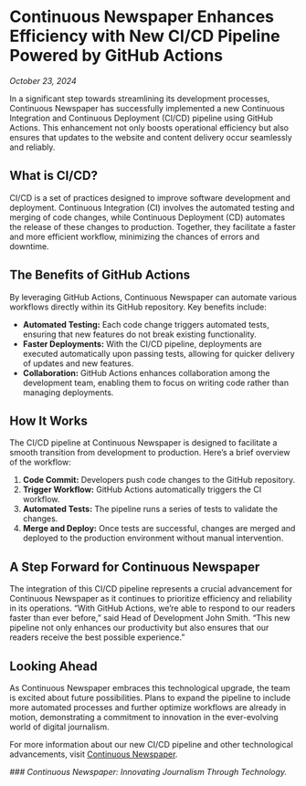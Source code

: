 # Continuous Newspaper Enhances Efficiency with New CI/CD Pipeline Powered by GitHub Actions

*October 23, 2024*

In a significant step towards streamlining its development processes, Continuous Newspaper has successfully implemented a new Continuous Integration and Continuous Deployment (CI/CD) pipeline using GitHub Actions. This enhancement not only boosts operational efficiency but also ensures that updates to the website and content delivery occur seamlessly and reliably.

## What is CI/CD?

CI/CD is a set of practices designed to improve software development and deployment. Continuous Integration (CI) involves the automated testing and merging of code changes, while Continuous Deployment (CD) automates the release of these changes to production. Together, they facilitate a faster and more efficient workflow, minimizing the chances of errors and downtime.

## The Benefits of GitHub Actions

By leveraging GitHub Actions, Continuous Newspaper can automate various workflows directly within its GitHub repository. Key benefits include:

- **Automated Testing:** Each code change triggers automated tests, ensuring that new features do not break existing functionality.
- **Faster Deployments:** With the CI/CD pipeline, deployments are executed automatically upon passing tests, allowing for quicker delivery of updates and new features.
- **Collaboration:** GitHub Actions enhances collaboration among the development team, enabling them to focus on writing code rather than managing deployments.

## How It Works

The CI/CD pipeline at Continuous Newspaper is designed to facilitate a smooth transition from development to production. Here’s a brief overview of the workflow:

1. **Code Commit:** Developers push code changes to the GitHub repository.
2. **Trigger Workflow:** GitHub Actions automatically triggers the CI workflow.
3. **Automated Tests:** The pipeline runs a series of tests to validate the changes.
4. **Merge and Deploy:** Once tests are successful, changes are merged and deployed to the production environment without manual intervention.

## A Step Forward for Continuous Newspaper

The integration of this CI/CD pipeline represents a crucial advancement for Continuous Newspaper as it continues to prioritize efficiency and reliability in its operations. “With GitHub Actions, we’re able to respond to our readers faster than ever before,” said Head of Development John Smith. “This new pipeline not only enhances our productivity but also ensures that our readers receive the best possible experience.”

## Looking Ahead

As Continuous Newspaper embraces this technological upgrade, the team is excited about future possibilities. Plans to expand the pipeline to include more automated processes and further optimize workflows are already in motion, demonstrating a commitment to innovation in the ever-evolving world of digital journalism.

For more information about our new CI/CD pipeline and other technological advancements, visit [Continuous Newspaper](#).

*### Continuous Newspaper: Innovating Journalism Through Technology.*